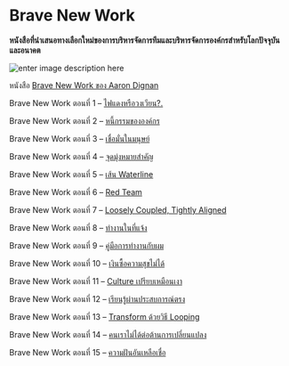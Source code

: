 Brave New Work 
===
**หนังสือที่นำเสนอทางเลือกใหม่ของการบริหารจัดการทีมและบริหารจัดการองค์กรสำหรับโลกปัจจุบันและอนาคต**

![enter image description here](https://images.squarespace-cdn.com/content/v1/5adfd802ec4eb743393ed511/1541533668620-AHOH06TQD8CAC4ATVSKB/ke17ZwdGBToddI8pDm48kCErnOGm1MxK4Nj16-jZM2R7gQa3H78H3Y0txjaiv_0fDoOvxcdMmMKkDsyUqMSsMWxHk725yiiHCCLfrh8O1z5QHyNOqBUUEtDDsRWrJLTmu8NY7Prm_UNGE5NyCD3oTZIgmxpdk756G7dqrkLRyQe-9gcuq9FVzu2Ts36mv8o8/brave-new-work-cover.png?format=750w)

หนังสือ [Brave New Work ของ Aaron Dignan](https://www.bravenewwork.com/)

Brave New Work ตอนที่ 1 – [ไฟแดงหรือวงเวียน?.](https://anontawong.com/2019/05/11/brave-new-work-1/)

Brave New Work ตอนที่ 2 – [หนี้กรรมขององค์กร](https://anontawong.com/2019/05/19/brave-new-work-2/)

Brave New Work ตอนที่ 3 – [เชื่อมั่นในมนุษย์](https://anontawong.com/2019/05/26/brave-new-work-3/)

Brave New Work ตอนที่ 4 – [จุดมุ่งหมายสำคัญ](https://anontawong.com/2019/06/03/brave-new-work-4/)

Brave New Work ตอนที่ 5 – [เส้น Waterline](https://anontawong.com/2019/06/08/brave-new-work-5/)

Brave New Work ตอนที่ 6 – [Red Team](https://anontawong.com/2019/06/15/brave-new-work-6/)

Brave New Work ตอนที่ 7 – [Loosely Coupled, Tightly Aligned](https://anontawong.com/2019/06/23/brave-new-work-7/)

Brave New Work ตอนที่ 8 –  [ทำงานในที่แจ้ง](https://anontawong.com/2019/06/30/brave-new-work-8/)

Brave New Work ตอนที่ 9 – [คู่มือการทำงานกับผม](https://anontawong.com/2019/07/13/brave-new-work-9/)

Brave New Work ตอนที่ 10 – [เงินซื้อความสุขไม่ได้](https://anontawong.com/2019/07/20/brave-new-work-10/)

Brave New Work ตอนที่ 11 – [Culture เปรียบเหมือนเงา](https://anontawong.com/2019/07/27/brave-new-work-11/)

Brave New Work ตอนที่ 12 – [เรียนรู้ผ่านประสบการณ์ตรง](https://anontawong.com/2019/08/03/brave-new-work-12/)

Brave New Work ตอนที่ 13 – [Transform ด้วยวิธี Looping](https://anontawong.com/2019/08/12/brave-new-work-13/)

Brave New Work ตอนที่ 14 –  [คนเราไม่ได้ต่อต้านการเปลี่ยนแปลง](https://anontawong.com/2019/08/17/brave-new-work-14/)

Brave New Work ตอนที่ 15 –  [ความฝันอันเหลือเชื่อ](https://anontawong.com/2019/08/25/brave-new-work-15/)
<!--stackedit_data:
eyJoaXN0b3J5IjpbMjA2MzUyMTE2OF19
-->
